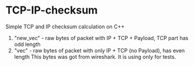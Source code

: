 # TCP-IP-checksum
Simple TCP and IP checksum calculation on C++

1. "new_vec" - raw bytes of packet with IP + TCP + Payload, TCP part has odd length 
2. "vec" -  raw bytes of packet with only IP + TCP (no Payload), has even length
This bytes was got from wireshark.
It is using only for tests.
